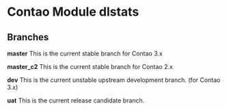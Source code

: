 Contao Module dlstats
=====================

## Branches

**master** This is the current stable branch for Contao 3.x

**master_c2** This is the current stable branch for Contao 2.x

**dev** This is the current unstable upstream development branch. (for Contao 3.x)

**uat** This is the current release candidate branch.

